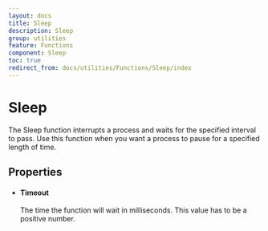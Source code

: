 ```yaml
---
layout: docs
title: Sleep
description: Sleep
group: utilities
feature: Functions
component: Sleep
toc: true
redirect_from: docs/utilities/Functions/Sleep/index
---
```

Sleep
=====

The Sleep function interrupts a process and waits for the specified interval to pass. Use this function when you want a process to pause for a specified length of time.

Properties
----------

-  #### Timeout

    The time the function will wait in milliseconds. This value has to
    be a positive number.
